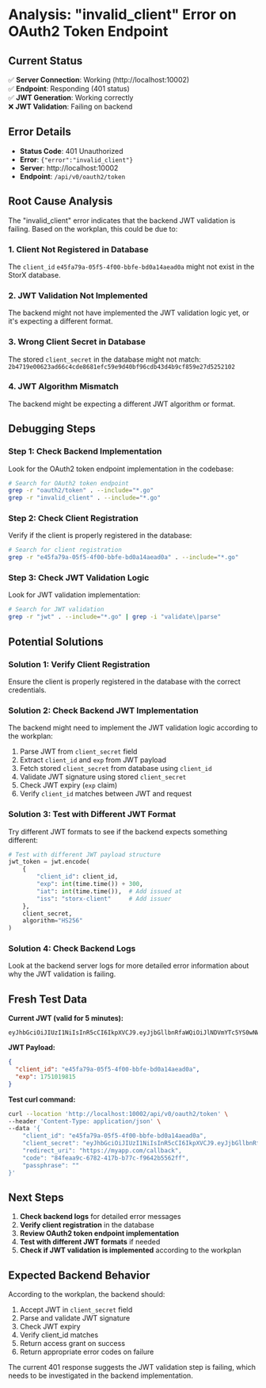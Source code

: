 # Analysis: "invalid_client" Error on OAuth2 Token Endpoint

## Current Status

✅ **Server Connection**: Working (http://localhost:10002)  
✅ **Endpoint**: Responding (401 status)  
✅ **JWT Generation**: Working correctly  
❌ **JWT Validation**: Failing on backend  

## Error Details

- **Status Code**: 401 Unauthorized
- **Error**: `{"error":"invalid_client"}`
- **Server**: http://localhost:10002
- **Endpoint**: `/api/v0/oauth2/token`

## Root Cause Analysis

The "invalid_client" error indicates that the backend JWT validation is failing. Based on the workplan, this could be due to:

### 1. **Client Not Registered in Database**
The `client_id` `e45fa79a-05f5-4f00-bbfe-bd0a14aead0a` might not exist in the StorX database.

### 2. **JWT Validation Not Implemented**
The backend might not have implemented the JWT validation logic yet, or it's expecting a different format.

### 3. **Wrong Client Secret in Database**
The stored `client_secret` in the database might not match: `2b4719e00623ad66c4cde8681efc59e9d40bf96cdb43d4b9cf859e27d5252102`

### 4. **JWT Algorithm Mismatch**
The backend might be expecting a different JWT algorithm or format.

## Debugging Steps

### Step 1: Check Backend Implementation
Look for the OAuth2 token endpoint implementation in the codebase:

```bash
# Search for OAuth2 token endpoint
grep -r "oauth2/token" . --include="*.go"
grep -r "invalid_client" . --include="*.go"
```

### Step 2: Check Client Registration
Verify if the client is properly registered in the database:

```bash
# Search for client registration
grep -r "e45fa79a-05f5-4f00-bbfe-bd0a14aead0a" . --include="*.go"
```

### Step 3: Check JWT Validation Logic
Look for JWT validation implementation:

```bash
# Search for JWT validation
grep -r "jwt" . --include="*.go" | grep -i "validate\|parse"
```

## Potential Solutions

### Solution 1: Verify Client Registration
Ensure the client is properly registered in the database with the correct credentials.

### Solution 2: Check Backend JWT Implementation
The backend might need to implement the JWT validation logic according to the workplan:

1. Parse JWT from `client_secret` field
2. Extract `client_id` and `exp` from JWT payload
3. Fetch stored `client_secret` from database using `client_id`
4. Validate JWT signature using stored `client_secret`
5. Check JWT expiry (`exp` claim)
6. Verify `client_id` matches between JWT and request

### Solution 3: Test with Different JWT Format
Try different JWT formats to see if the backend expects something different:

```python
# Test with different JWT payload structure
jwt_token = jwt.encode(
    {
        "client_id": client_id,
        "exp": int(time.time()) + 300,
        "iat": int(time.time()),  # Add issued at
        "iss": "storx-client"     # Add issuer
    },
    client_secret,
    algorithm="HS256"
)
```

### Solution 4: Check Backend Logs
Look at the backend server logs for more detailed error information about why the JWT validation is failing.

## Fresh Test Data

**Current JWT (valid for 5 minutes):**
```
eyJhbGciOiJIUzI1NiIsInR5cCI6IkpXVCJ9.eyJjbGllbnRfaWQiOiJlNDVmYTc5YS0wNWY1LTRmMDAtYmJmZS1iZDBhMTRhZWFkMGEiLCJleHAiOjE3NTEwMTk4MTV9.X8xRZ2WRJxT4e3GG5dvZMt7D_LJQ6glEoIaDDsA514Y
```

**JWT Payload:**
```json
{
  "client_id": "e45fa79a-05f5-4f00-bbfe-bd0a14aead0a",
  "exp": 1751019815
}
```

**Test curl command:**
```bash
curl --location 'http://localhost:10002/api/v0/oauth2/token' \
--header 'Content-Type: application/json' \
--data '{
    "client_id": "e45fa79a-05f5-4f00-bbfe-bd0a14aead0a",
    "client_secret": "eyJhbGciOiJIUzI1NiIsInR5cCI6IkpXVCJ9.eyJjbGllbnRfaWQiOiJlNDVmYTc5YS0wNWY1LTRmMDAtYmJmZS1iZDBhMTRhZWFkMGEiLCJleHAiOjE3NTEwMTk4MTV9.X8xRZ2WRJxT4e3GG5dvZMt7D_LJQ6glEoIaDDsA514Y",
    "redirect_uri": "https://myapp.com/callback",
    "code": "84feaa9c-6782-417b-b77c-f9642b5562ff",
    "passphrase": ""
}'
```

## Next Steps

1. **Check backend logs** for detailed error messages
2. **Verify client registration** in the database
3. **Review OAuth2 token endpoint implementation**
4. **Test with different JWT formats** if needed
5. **Check if JWT validation is implemented** according to the workplan

## Expected Backend Behavior

According to the workplan, the backend should:

1. Accept JWT in `client_secret` field
2. Parse and validate JWT signature
3. Check JWT expiry
4. Verify client_id matches
5. Return access grant on success
6. Return appropriate error codes on failure

The current 401 response suggests the JWT validation step is failing, which needs to be investigated in the backend implementation. 